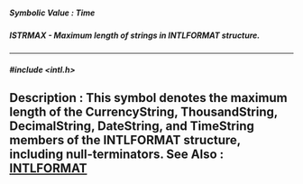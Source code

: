 ##### Symbolic Value : Time
##### ISTRMAX - Maximum length of strings in INTLFORMAT structure.
---
##### #include <intl.h>
**Description :**
This symbol denotes the maximum length of the CurrencyString, ThousandString, 
DecimalString, DateString, and TimeString members of the INTLFORMAT structure, 
including null-terminators.
**See Also :**
[INTLFORMAT](D:/md_files/INTLFORMAT.md)
---
